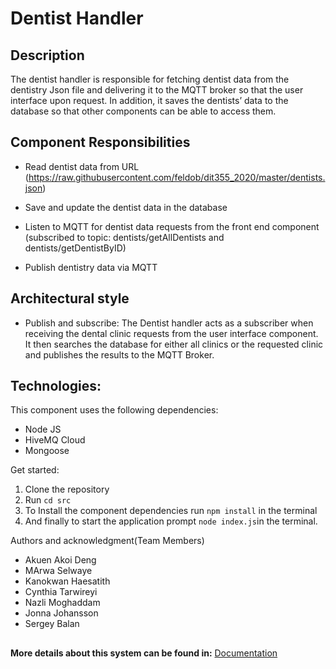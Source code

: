 # Dentist Handler

## Description
The dentist handler is responsible for fetching dentist data from the dentistry Json file and delivering it to the MQTT broker so that the user interface upon request. In addition, it saves the dentists’ data to the database so that other components can be able to access them.

## Component Responsibilities
* Read dentist data from URL (https://raw.githubusercontent.com/feldob/dit355_2020/master/dentists.json)

* Save and update the dentist data in the database

* Listen to MQTT for dentist data requests from the front end component (subscribed to topic: dentists/getAllDentists and dentists/getDentistByID)

* Publish dentistry data via MQTT 

## Architectural style
* Publish and subscribe:
The Dentist handler acts as a subscriber when receiving the dental clinic requests from the user interface component. It then searches the database for either all clinics or the requested clinic and publishes the results to the MQTT Broker.

## Technologies:
This component uses the following dependencies:

- Node JS
- HiveMQ Cloud
- Mongoose

Get started:
1. Clone the repository
2. Run `cd src`
3. To Install the component dependencies run `npm install` in the terminal 
4. And finally to start  the application prompt  `node index.js`in the terminal.

Authors and acknowledgment(Team Members)
* Akuen Akoi Deng
* MArwa Selwaye
* Kanokwan Haesatith
* Cynthia Tarwireyi
* Nazli Moghaddam
* Jonna Johansson
* Sergey Balan
##
**More details about this system can be found in:** [Documentation](https://git.chalmers.se/courses/dit355/dit356-2022/t-5/t-5-documentation)

